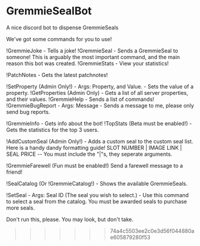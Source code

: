 # GremmieSealBot

A nice discord bot to dispense GremmieSeals

We've got some commands for you to use!

!GremmieJoke - Tells a joke!
!GremmieSeal - Sends a GremmieSeal to someone! This is arguably the most important command, and the main reason this bot was created.
!GremmieStats - View your statistics!

  !PatchNotes - Gets the latest patchnotes!

  !SetProperty (Admin Only!) - Args: Property, and Value. - Sets the value of a property.
  !GetProperties (Admin Only) - Gets a list of all server properties, and their values.
  !GremmieHelp - Sends a list of commands!
  !GremmieBugReport - Args: Message - Sends a message to me, please only send bug reports.

  !GremmieInfo - Gets info about the bot!
  !TopStats (Beta must be enabled!) - Gets the statistics for the top 3 users.

  !AddCustomSeal (Admin Only!) - Adds a custom seal to the custom seal list. Here is a handy dandy formatting guide! SLOT NUMBER | IMAGE LINK | SEAL PRICE -- You must include the "|"s, they seperate arguments.

  !GremmieFarewell (Fun must be enabled!) Send a farewell message to a friend!

  !SealCatalog (Or !GremmieCatalog!) - Shows the available GremmieSeals.

  !SetSeal - Args: Seal ID (The seal you wish to select.) - Use this command to select a seal from the catalog. You must be awarded seals to purchase more seals.



Don't run this, please. You may look, but don't take.
>>>>>>> 74a4c5503ee2c0e3d56f044880ae605879280f53
